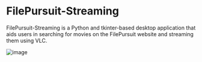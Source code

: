 # FilePursuit-Streaming
FilePursuit-Streaming is a Python and tkinter-based desktop application that aids users in searching for movies on the FilePursuit website and streaming them using VLC.

![image](https://github.com/Waddenn/FilePursuit-Streaming/assets/115143365/8db87178-e1ac-43d1-b34e-63b4b6bec176)


